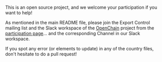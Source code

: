 This is an open source project, and we welcome your participation if you want to help!

As mentioned in the main README file, please join the Export Control mailing list and the Slack workspace of the [OpenChain](https://www.openchainproject.org/) project from the [participation page](https://www.openchainproject.org/participate)... and the corresponding Channel in our Slack workspace.

If you spot any error (or elements to update) in any of the country files, don't hesitate to do a pull request!


